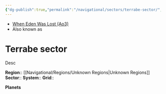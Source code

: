 ```yaml
---
{"dg-publish":true,"permalink":"/navigational/sectors/terrabe-sector/","tags":["map","sector","unknown","burkes","unfinished"]}
---
```


- [When Eden Was Lost (Ao3)](https://archiveofourown.org/works/19334440/chapters/45992584)
- Also known as 
# Terrabe sector
Desc

**Region**::  [[Navigational/Regions/Unknown Regions\|Unknown Regions]]
**Sector**::
**System**::
**Grid**::

**Planets**
